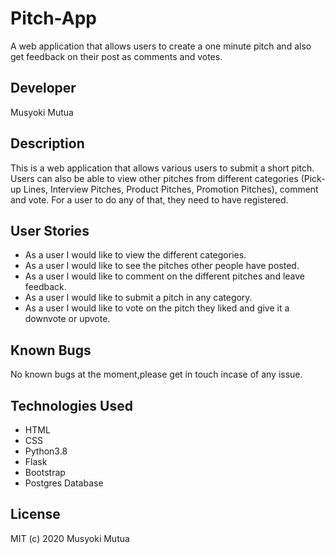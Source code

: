 # Pitch-App
 A web application that allows users to create a one minute pitch and also get feedback on their post as comments and votes.

## Developer
Musyoki Mutua


## Description
This is a web application that allows various users to submit a short pitch. Users can also be able to view other pitches from different categories (Pick-up Lines, Interview Pitches, Product Pitches, Promotion Pitches), comment and vote. For a user to do any of that, they need to have registered.

## User Stories
* As a user I would like to view the different categories.
* As a user I would like to see the pitches other people have posted.
* As a user I would like to comment on the different pitches and leave feedback.
* As a user I would like to submit a pitch in any category.
* As a user I would like to vote on the pitch they liked and give it a downvote or upvote.

## Known Bugs

No known bugs at the moment,please get in touch incase of any issue.

## Technologies Used

* HTML
* CSS
* Python3.8
* Flask
* Bootstrap
* Postgres Database


## License
MIT (c) 2020  Musyoki Mutua
